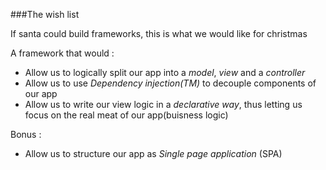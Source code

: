 ###The wish list 


If santa could build frameworks, this is what we would like for christmas

A framework that would :

* Allow us to logically split our app into a *model*, *view* and a *controller*
* Allow us to use *Dependency injection(TM)* to decouple components of our app
* Allow us to write our view logic in a *declarative way*, thus letting us focus on the real meat of our app(buisness logic)

Bonus :
* Allow us to structure our app as *Single page application* (SPA)
